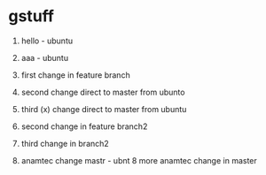 # gstuff


1. hello  - ubuntu 
2. aaa - ubuntu 
3. first change in feature branch
4. second change direct to master from ubunto
5. third (x) change direct to master from ubuntu
5. second change in feature branch2
6. third change in branch2

7. anamtec change mastr - ubnt
8 more anamtec change in master